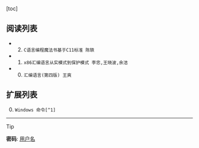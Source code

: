 [toc]
    

## 阅读列表

- 2. `C语言编程魔法书基于C11标准 陈轶`  
- 1. `x86汇编语言从实模式到保护模式 李忠,王晓波,余洁`  
- 0. `汇编语言(第四版) 王爽`  
    
## 扩展列表

0. `Windows 命令[^1]`  
    

***  
> [!TIP]
> **密码**: [用户名](https://github.com/wjshan0808)   

